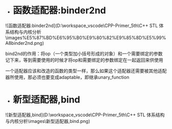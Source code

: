 - # 函数适配器:binder2nd

![函数适配器:binder2nd](D:\workspace_vscode\CPP-Primer_5th\C++ STL 体系结构与内核分析\images\%E5%87%BD%E6%95%B0%E9%80%82%E9%85%8D%E5%99%A8binder2nd.png)  

bind2nd的作用：将op（一个类型加小括号形成的对象）和一个需要绑定的参数记下来，等到需要使用的时候才将op和需要绑定的参数绑定在一起返回来供使用

一个适配器应该和改造的函数的类型一样，那么如果这个适配器还需要被其他适配器所使用，那必须也要变成adaptable，即继承unary_function

- # 新型适配器,bind

![新型适配器,bind](D:\workspace_vscode\CPP-Primer_5th\C++ STL 体系结构与内核分析\images\新型适配器,bind.png)  

